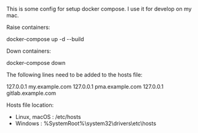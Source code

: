 This is some config for setup docker compose.
I use it for develop on my mac.

Raise containers:

docker-compose up -d --build

Down containers:

docker-compose down

The following lines need to be added to the hosts file:

127.0.0.1 my.example.com
127.0.0.1 pma.example.com
127.0.0.1 gitlab.example.com

Hosts file location:

- Linux, macOS : /etc/hosts
- Windows : %SystemRoot%\system32\drivers\etc\hosts
